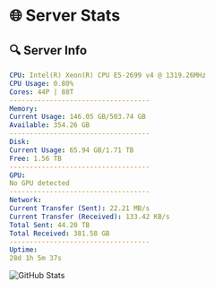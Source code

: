# 🌐 Server Stats
## 🔍 Server Info
```yaml
CPU: Intel(R) Xeon(R) CPU E5-2699 v4 @ 1319.26MHz
CPU Usage: 0.80%
Cores: 44P | 88T
-----------------------------------
Memory:
Current Usage: 146.05 GB/503.74 GB
Available: 354.26 GB
-----------------------------------
Disk:
Current Usage: 65.94 GB/1.71 TB
Free: 1.56 TB
-----------------------------------
GPU:
No GPU detected
-----------------------------------
Network:
Current Transfer (Sent): 22.21 MB/s
Current Transfer (Received): 133.42 KB/s
Total Sent: 44.20 TB
Total Received: 381.58 GB
-----------------------------------
Uptime:
28d 1h 5m 37s
```
![GitHub Stats](https://img.shields.io/badge/Updated-2025-04-04_22:28:26-blue)